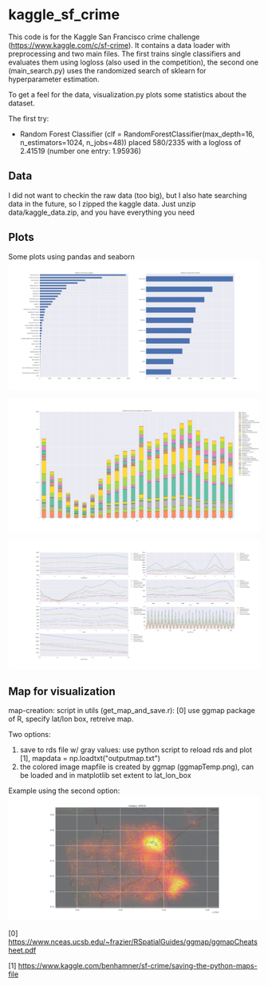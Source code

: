 # kaggle_sf_crime

This code is for the Kaggle San Francisco crime challenge (https://www.kaggle.com/c/sf-crime).
It contains a data loader with preprocessing and two main files.
The first trains single classifiers and evaluates them using logloss (also used in the competition), the second one (main_search.py) uses the randomized search of sklearn for hyperparameter estimation.

To get a feel for the data, visualization.py plots some statistics about the dataset.

The first try:
- Random Forest Classifier (clf = RandomForestClassifier(max_depth=16, n_estimators=1024, n_jobs=48)) placed 580/2335 with a logloss of 2.41519 (number one entry: 1.95936)

## Data
I did not want to checkin the raw data (too big), but I also hate searching data in the future,
so I zipped the kaggle data. Just unzip data/kaggle_data.zip, and you have everything you need

## Plots
Some plots using pandas and seaborn
![Global stats](https://github.com/TobiasWeis/kaggle_sf_crime/raw/master/data/plot_global.png)

![Number of Crimes per Hour of Day for each Category](https://github.com/TobiasWeis/kaggle_sf_crime/raw/master/data/plot_hour_category.png)

![Number of Crimes per Attribute for the Top 5 categories](data/plot_top5_cats_or_attriutes.png)

## Map for visualization
map-creation: script in utils (get_map_and_save.r): [0]
use ggmap package of R, specify lat/lon box,
retreive map.

Two options:
1) save to rds file w/ gray values: use python script to reload rds and plot [1], mapdata = np.loadtxt("outputmap.txt")
2) the colored image mapfile is created by ggmap (ggmapTemp.png), can be loaded and in matplotlib set extent to lat_lon_box 

Example using the second option:
![Map plot for a specific category with Kernel Density as Heatmap](https://github.com/TobiasWeis/kaggle_sf_crime/raw/master/data/map_arson.png)

[0] https://www.nceas.ucsb.edu/~frazier/RSpatialGuides/ggmap/ggmapCheatsheet.pdf

[1] https://www.kaggle.com/benhamner/sf-crime/saving-the-python-maps-file

